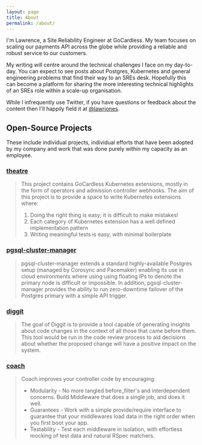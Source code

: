 ```yaml
---
layout: page
title: About
permalink: /about/
---
```


I'm Lawrence, a Site Reliability Engineer at GoCardless. My team focuses on
scaling our payments API across the globe while providing a reliable and robust
service to our customers.

My writing will centre around the technical challenges I face on my day-to-day.
You can expect to see posts about Postgres, Kubernetes and general engineering
problems that find their way to an SREs desk. Hopefully this can become a
platform for sharing the more interesting technical highlights of an SREs role
within a scale-up organisation.

While I infrequently use Twitter, if you have questions or feedback about the
content then I'll happily field it at
[@lawrjones](https://www.twitter.com/lawrjones).

## Open-Source Projects

These include individual projects, individual efforts that have been adopted by
my company and work that was done purely within my capacity as an employee.

### [theatre](https://github.com/lawrencejones/theatre)

> This project contains GoCardless Kubernetes extensions, mostly in the form of
> operators and admission controller webhooks. The aim of this project is to
> provide a space to write Kubernetes extensions where:
> 
> 1. Doing the right thing is easy; it is difficult to make mistakes!
> 2. Each category of Kubernetes extension has a well defined implementation
>    pattern
> 3. Writing meaningful tests is easy, with minimal boilerplate

### [pgsql-cluster-manager](https://github.com/lawrencejones/pgsql-cluster-manager)

> pgsql-cluster-manager extends a standard highly-available Postgres setup
> (managed by Corosync and Pacemaker) enabling its use in cloud environments
> where using using floating IPs to denote the primary node is difficult or
> impossible. In addition, pgsql-cluster-manager provides the ability to run
> zero-downtime failover of the Postgres primary with a simple API trigger.

### [diggit](https://github.com/lawrencejones/diggit)

> The goal of Diggit is to provide a tool capable of generating insights about
> code changes in the context of all those that came before them. This tool
> would be run in the code review process to aid decisions about whether the
> proposed change will have a positive impact on the system.

### [coach](https://github.com/gocardless/coach)

> Coach improves your controller code by encouraging:
> 
> - Modularity - No more tangled before_filter's and interdependent concerns.
>   Build Middleware that does a single job, and does it well.
> - Guarantees - Work with a simple provide/require interface to guarantee that
>   your middlewares load data in the right order when you first boot your app.
> - Testability - Test each middleware in isolation, with effortless mocking of
>   test data and natural RSpec matchers.
